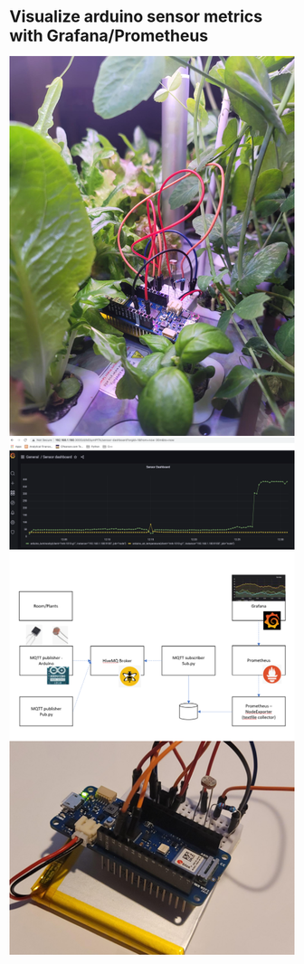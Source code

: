 # Visualize arduino sensor metrics with Grafana/Prometheus


<p align="center">
  <img src="sensor-hydroponics.jpg" width="600" title="hydroponics sensor"></br>
  <img src="sensor-grafana-vis.png" width="600" alt="grafana vis"></br>
  <img src="components.png" width="600" alt="grafana vis"></br>
  <img src="arduino.jpg" width="600" alt="arduino closeup"></br>
  
</p>